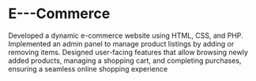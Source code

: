 # E---Commerce
Developed a dynamic e-commerce website using HTML, CSS, and PHP. Implemented an admin panel to manage product listings by adding or removing items. Designed user-facing features that allow browsing newly added products, managing a shopping cart, and completing purchases, ensuring a seamless online shopping experience
